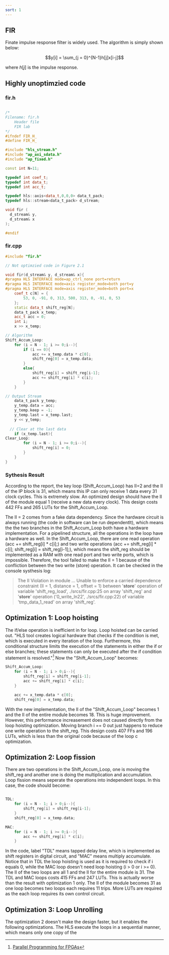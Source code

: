 ```yaml
---
sort: 1
---
```


## FIR

<script type="text/x-mathjax-config">
  MathJax.Hub.Config({
    tex2jax: {
      inlineMath: [ ['$','$'], ["\\(","\\)"] ],
      processEscapes: true
    }
  });
</script>
    
<script type="text/javascript"
        src="https://cdn.mathjax.org/mathjax/latest/MathJax.js?config=TeX-AMS-MML_HTMLorMML">
</script>



Finate impulse response filter is widely used. The algorithm is simply shown below:

$$y[i] = \sum_{j = 0}^{N-1}h[j]x[i-j]$$

where $h[j]$ is the impulse response.



## Highly unoptimzied code

### fir.h
```c++

/*
Filename: fir.h
	Header file
	FIR lab
*/
#ifndef FIR_H_
#define FIR_H_

#include "hls_stream.h"
#include "ap_axi_sdata.h"
#include "ap_fixed.h"

const int N=11;

typedef int	coef_t;
typedef int	data_t;
typedef int	acc_t;

typedef hls::axis<data_t,0,0,0> data_t_pack;
typedef hls::stream<data_t_pack> d_stream;

void fir (
  d_stream& y,
  d_stream& x
);

#endif

```
### fir.cpp

```c++
#include "fir.h"

// Not optimzied code in Figure 2.1

void fir(d_stream& y, d_stream& x){
#pragma HLS INTERFACE mode=ap_ctrl_none port=return
#pragma HLS INTERFACE mode=axis register_mode=both port=y
#pragma HLS INTERFACE mode=axis register_mode=both port=x
    coef_t c[N] = {
        53, 0, -91, 0, 313, 500, 313, 0, -91, 0, 53
    };
    static data_t shift_reg[N];
    data_t_pack x_temp;
    acc_t acc = 0;
    int i;
    x >> x_temp;

// Algorithm
Shift_Accum_Loop:
    for (i = N - 1; i >= 0;i--){
        if (i == 0){
            acc += x_temp.data * c[0];
            shift_reg[0] = x_temp.data;
        }
        else{
            shift_reg[i] = shift_reg[i-1];
            acc += shift_reg[i] * c[i];
        }
    }

// Output Stream
    data_t_pack y_temp;
    y_temp.data = acc;
    y_temp.keep = -1;
    y_temp.last = x_temp.last;
    y << y_temp;
    
  // Clear at the last data
    if (x_temp.last){
Clear_Loop:
    	for (i = N - 1; i >= 0;i--){
            shift_reg[i] = 0;
        }
    }
}

```
### Sythesis Result

According to the report, the key loop (Shift_Accum_Loop) has II=2 and the II of the IP block is 31, which means this IP can only receive 1 data every 31 clock cycles. This is extremely slow. An optimized design should have the II of the module equal 1 (receive a new data every clock). This design costs 442 FFs and 265 LUTs for the Shift_Accum_Loop.

The II = 2 comes from a fake data dependency. Since the hardware circuit is always running (the code in software can be run dependentlt), which means the the two branches in the Shift_Accum_Loop both have  a hardware implementation. For a pipelined structure, all the operations in the loop have a hardware as well. In the Shift_Accum_Loop, there are one read operation (acc += shift_reg[i] * c[i];) and two write operations (acc += shift_reg[i] * c[i]; shift_reg[i] = shift_reg[i-1];), which means the shift_reg should be implemented as a RAM with one read port and two write ports, which is impossible. Therefore, the tool failed to make the II = 1 because of the confliction between the two write (store) operation. It can be checked in the console systhesis log:

>  The II Violation in module ... Unable to enforce a carried dependence constraint (II = 1, distance = 1, offset = 1) between '**store**' operation of variable 'shift_reg_load', ./srcs/fir.cpp:25 on array 'shift_reg' and '**store**' operation ('0_write_ln22', ./srcs/fir.cpp:22) of variable 'tmp_data_1_read' on array 'shift_reg'.
 
## Optimization 1: Loop hoisting

The if/else operation is inefficient in for loop. Loop hoisted can be carried out.  "HLS tool creates logical hardware that checks if the condition is met, which is executed in every iteration of the loop. Furthermore, this conditional structure limits the execution of the statements in either the if or else branches; these statements can only be executed after the if condition statement is resolved."[^1] Now the "Shift_Accum_Loop" becomes:

```c++
Shift_Accum_Loop:
    for (i = N - 1; i > 0;i--){
        shift_reg[i] = shift_reg[i-1];
        acc += shift_reg[i] * c[i];
    }

    acc += x_temp.data * c[0];
    shift_reg[0] = x_temp.data;
```

With the new implementation, the II of the "Shift_Accum_Loop" becomes 1 and the II of the entire module becomes 18. This is huge improvement. However, this performance increasement does not caused directly from the  loop  hoisting optimization. Moving branch i == 0 out just happens to reduce one write operation to the shift_reg. This design costs 407 FFs and 196 LUTs, which is less than the original code because of the loop c optimization. 

## Optimization 2: Loop fission

There are two operations in the Shift_Accum_Loop, one is moving the shift_reg and another one is doing the multiplication and accumulation. Loop fission means seperate the operations into independent loops. In this case, the code should become:

```c++

TDL:
    for (i = N - 1; i > 0;i--){
        shift_reg[i] = shift_reg[i-1];
    }
    shift_reg[0] = x_temp.data;

MAC:
    for (i = N - 1; i >= 0;i--){
        acc += shift_reg[i] * c[i];
    }

```

In the code, label "TDL" means tapped delay line, which is implemented as shift registers in digital circuit, and "MAC" means multiply accumulate. Notice that in TDL the loop hoisting is used as it is required to check if i equals 0, while the MAC loop doesn't need loop hoisting (i > 0 or i >= 0). The II of the two loops are all 1 and the II for the entire module is 31. The TDL and MAC loops costs  415 FFs and 247 LUTs. This is actually worse than the result with optimization 1 only. The II of the module becomes 31 as one loop becomes two loops each requires 11 trips. More LUTs are required as the each loop requires its own control circuit.

## Optimization 3: Loop Unrolling

The optimization 2 doesn't make the design faster, but it enables the following optimizations. The HLS execute the loops in a sequential manner, which means only one copy of the 


[^1]: [Parallel Programming for FPGAs](https://kastner.ucsd.edu/hlsbook/)


